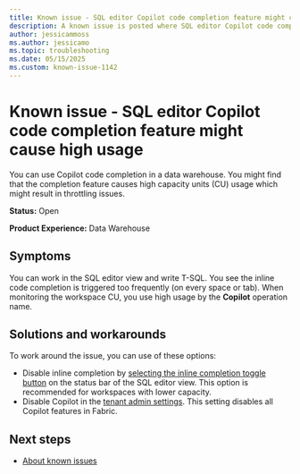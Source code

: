```yaml
---
title: Known issue - SQL editor Copilot code completion feature might cause high usage
description: A known issue is posted where SQL editor Copilot code completion feature might cause high usage.
author: jessicammoss
ms.author: jessicamo
ms.topic: troubleshooting  
ms.date: 05/15/2025
ms.custom: known-issue-1142
---
```


# Known issue - SQL editor Copilot code completion feature might cause high usage

You can use Copilot code completion in a data warehouse. You might find that the completion feature causes high capacity units (CU) usage which might result in throttling issues.

**Status:** Open

**Product Experience:** Data Warehouse

## Symptoms

You can work in the SQL editor view and write T-SQL. You see the inline code completion is triggered too frequently (on every space or tab). When monitoring the workspace CU, you use high usage by the **Copilot** operation name.

## Solutions and workarounds

To work around the issue, you can use of these options:

- Disable inline completion by [selecting the inline completion toggle button](/fabric/data-warehouse/copilot-code-completion) on the status bar of the SQL editor view. This option is recommended for workspaces with lower capacity.
- Disable Copilot in the [tenant admin settings](/fabric/data-warehouse/copilot#enable-copilot). This setting disables all Copilot features in Fabric.

## Next steps

- [About known issues](https://support.fabric.microsoft.com/known-issues)
